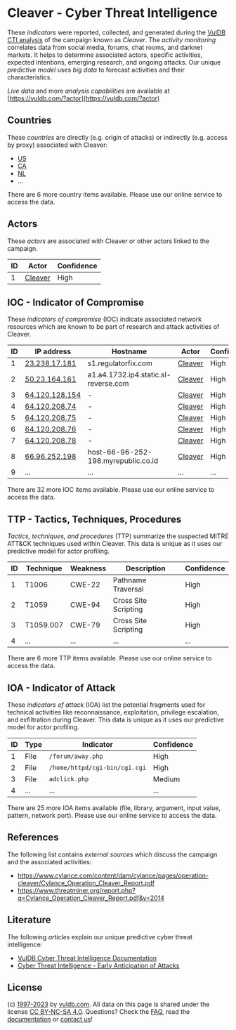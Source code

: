 # Cleaver - Cyber Threat Intelligence

These _indicators_ were reported, collected, and generated during the [VulDB CTI analysis](https://vuldb.com/?kb.cti) of the campaign known as _Cleaver_. The _activity monitoring_ correlates data from social media, forums, chat rooms, and darknet markets. It helps to determine associated actors, specific activities, expected intentions, emerging research, and ongoing attacks. Our unique _predictive model_ uses _big data_ to forecast activities and their characteristics.

_Live data_ and more _analysis capabilities_ are available at [https://vuldb.com/?actor](https://vuldb.com/?actor)

## Countries

These _countries_ are directly (e.g. origin of attacks) or indirectly (e.g. access by proxy) associated with Cleaver:

* [US](https://vuldb.com/?country.us)
* [CA](https://vuldb.com/?country.ca)
* [NL](https://vuldb.com/?country.nl)
* ...

There are 6 more country items available. Please use our online service to access the data.

## Actors

These _actors_ are associated with Cleaver or other actors linked to the campaign.

ID | Actor | Confidence
-- | ----- | ----------
1 | [Cleaver](https://vuldb.com/?actor.cleaver) | High

## IOC - Indicator of Compromise

These _indicators of compromise_ (IOC) indicate associated network resources which are known to be part of research and attack activities of Cleaver.

ID | IP address | Hostname | Actor | Confidence
-- | ---------- | -------- | ----- | ----------
1 | [23.238.17.181](https://vuldb.com/?ip.23.238.17.181) | s1.regulatorfix.com | [Cleaver](https://vuldb.com/?actor.cleaver) | High
2 | [50.23.164.161](https://vuldb.com/?ip.50.23.164.161) | a1.a4.1732.ip4.static.sl-reverse.com | [Cleaver](https://vuldb.com/?actor.cleaver) | High
3 | [64.120.128.154](https://vuldb.com/?ip.64.120.128.154) | - | [Cleaver](https://vuldb.com/?actor.cleaver) | High
4 | [64.120.208.74](https://vuldb.com/?ip.64.120.208.74) | - | [Cleaver](https://vuldb.com/?actor.cleaver) | High
5 | [64.120.208.75](https://vuldb.com/?ip.64.120.208.75) | - | [Cleaver](https://vuldb.com/?actor.cleaver) | High
6 | [64.120.208.76](https://vuldb.com/?ip.64.120.208.76) | - | [Cleaver](https://vuldb.com/?actor.cleaver) | High
7 | [64.120.208.78](https://vuldb.com/?ip.64.120.208.78) | - | [Cleaver](https://vuldb.com/?actor.cleaver) | High
8 | [66.96.252.198](https://vuldb.com/?ip.66.96.252.198) | host-66-96-252-198.myrepublic.co.id | [Cleaver](https://vuldb.com/?actor.cleaver) | High
9 | ... | ... | ... | ...

There are 32 more IOC items available. Please use our online service to access the data.

## TTP - Tactics, Techniques, Procedures

_Tactics, techniques, and procedures_ (TTP) summarize the suspected MITRE ATT&CK techniques used within Cleaver. This data is unique as it uses our predictive model for actor profiling.

ID | Technique | Weakness | Description | Confidence
-- | --------- | -------- | ----------- | ----------
1 | T1006 | CWE-22 | Pathname Traversal | High
2 | T1059 | CWE-94 | Cross Site Scripting | High
3 | T1059.007 | CWE-79 | Cross Site Scripting | High
4 | ... | ... | ... | ...

There are 6 more TTP items available. Please use our online service to access the data.

## IOA - Indicator of Attack

These _indicators of attack_ (IOA) list the potential fragments used for technical activities like reconnaissance, exploitation, privilege escalation, and exfiltration during Cleaver. This data is unique as it uses our predictive model for actor profiling.

ID | Type | Indicator | Confidence
-- | ---- | --------- | ----------
1 | File | `/forum/away.php` | High
2 | File | `/home/httpd/cgi-bin/cgi.cgi` | High
3 | File | `adclick.php` | Medium
4 | ... | ... | ...

There are 25 more IOA items available (file, library, argument, input value, pattern, network port). Please use our online service to access the data.

## References

The following list contains _external sources_ which discuss the campaign and the associated activities:

* https://www.cylance.com/content/dam/cylance/pages/operation-cleaver/Cylance_Operation_Cleaver_Report.pdf
* https://www.threatminer.org/report.php?q=Cylance_Operation_Cleaver_Report.pdf&y=2014

## Literature

The following _articles_ explain our unique predictive cyber threat intelligence:

* [VulDB Cyber Threat Intelligence Documentation](https://vuldb.com/?kb.cti)
* [Cyber Threat Intelligence - Early Anticipation of Attacks](https://www.scip.ch/en/?labs.20201022)

## License

(c) [1997-2023](https://vuldb.com/?kb.changelog) by [vuldb.com](https://vuldb.com/?kb.about). All data on this page is shared under the license [CC BY-NC-SA 4.0](https://creativecommons.org/licenses/by-nc-sa/4.0/). Questions? Check the [FAQ](https://vuldb.com/?kb.faq), read the [documentation](https://vuldb.com/?kb) or [contact us](https://vuldb.com/?contact)!
